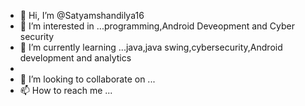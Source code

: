 - 👋 Hi, I’m @Satyamshandilya16
- 👀 I’m interested in ...programming,Android Deveopment and Cyber security
- 🌱 I’m currently learning ...java,java swing,cybersecurity,Android development and analytics
- 
- 💞️ I’m looking to collaborate on ... 
- 📫 How to reach me ...

<!---
Satyamshandilya16/Satyamshandilya16 is a ✨ special ✨ repository because its `README.md` (this file) appears on your GitHub profile.
You can click the Preview link to take a look at your changes.
--->
